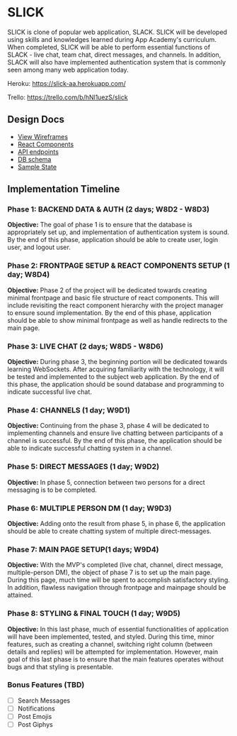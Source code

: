   # SLICK

  SLICK is clone of popular web application, SLACK. SLICK will be developed
  using skills and knowledges learned during App Academy's curriculum. When completed,
  SLICK will be able to perform essential functions of SLACK - live chat, team chat, direct messages,
  and channels. In addition, SLACK will also have implemented authentication system that is
  commonly seen among many web application today.

  Heroku: https://slick-aa.herokuapp.com/

  Trello: https://trello.com/b/hNl1uezS/slick



  ## Design Docs
  * [View Wireframes][wireframes]
  * [React Components][components]
  * [API endpoints][api-endpoints]
  * [DB schema][schema]
  * [Sample State][sample-state]

  [wireframes]: ./wireframes/
  [components]: ./component-hierarchy.md
  [sample-state]: ./sample-state.md
  [api-endpoints]: ./api-endpoints.md
  [schema]: ./schema.md

  ## Implementation Timeline

  ### Phase 1: BACKEND DATA & AUTH (2 days; W8D2 - W8D3)

  **Objective:** The goal of phase 1 is to ensure that the database is appropriately set up, and implementation of authentication system is sound. By the end of this phase, application should be able to create user, login user, and logout user.

  ### Phase 2: FRONTPAGE SETUP & REACT COMPONENTS SETUP (1 day; W8D4)

  **Objective:** Phase 2 of the project will be dedicated towards creating minimal frontpage and basic file structure of react components. This will include
  revisiting the react component hierarchy with the project manager to ensure sound implementation. By the end of this phase, application should be able to show minimal frontpage as well as handle redirects to the main page.

  ### Phase 3: LIVE CHAT (2 days; W8D5 - W8D6)

  **Objective:** During phase 3, the beginning portion will be dedicated towards learning WebSockets. After acquiring familiarity with the technology, it will be tested and implemented to the subject web application. By the end of this phase, the application should be sound database and programming to indicate successful live chat.

  ### Phase 4: CHANNELS (1 day; W9D1)

  **Objective:** Continuing from the phase 3, phase 4 will be dedicated to implementing channels and ensure live chatting between participants of a channel is successful. By the end of this phase, the application should be able to indicate successful chatting system in a channel.

  ### Phase 5: DIRECT MESSAGES (1 day; W9D2)

  **Objective:** In phase 5, connection between two persons for a direct messaging is to be completed.

  ### Phase 6: MULTIPLE PERSON DM (1 day; W9D3)

  **Objective:** Adding onto the result from phase 5, in phase 6, the application should be able to create chatting system of multiple direct-messages.

  ### Phase 7: MAIN PAGE SETUP(1 days; W9D4)

  **Objective:** With the MVP's completed (live chat, channel, direct message, multiple-person DM), the object of phase 7 is to set up the main page. During this page,
  much time will be spent to accomplish satisfactory styling. In addition, flawless navigation through frontpage and mainpage should be attained.

  ### Phase 8: STYLING & FINAL TOUCH (1 day; W9D5)

  **Objective:** In this last phase, much of essential functionalities of application will have been implemented, tested, and styled. During this time, minor features, such as creating a channel, switching right column (between details and replies) will be attempted for implementation. However, main goal of this last phase is to ensure that the main features operates without bugs and that styling is presentable.


  ### Bonus Features (TBD)
  - [ ] Search Messages
  - [ ] Notifications
  - [ ] Post Emojis
  - [ ] Post Giphys
